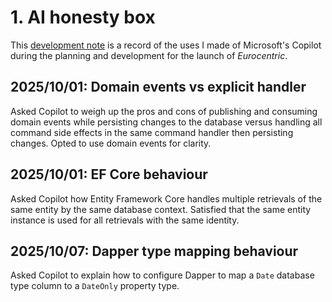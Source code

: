 # 1. AI honesty box

This [development note](../README.md#development-notes) is a record of the uses I made of Microsoft's Copilot during the planning and development for the launch of *Eurocentric*.

## 2025/10/01: Domain events vs explicit handler

Asked Copilot to weigh up the pros and cons of publishing and consuming domain events while persisting changes to the database versus handling all command side effects in the same command handler then persisting changes. Opted to use domain events for clarity.

## 2025/10/01: EF Core behaviour

Asked Copilot how Entity Framework Core handles multiple retrievals of the same entity by the same database context. Satisfied that the same entity instance is used for all retrievals with the same identity.

## 2025/10/07: Dapper type mapping behaviour

Asked Copilot to explain how to configure Dapper to map a `Date` database type column to a `DateOnly` property type.
